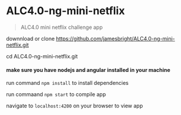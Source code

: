 # ALC4.0-ng-mini-netflix

> ALC4.0 mini netflix challenge app

downnload or clone https://github.com/jamesbright/ALC4.0-ng-mini-netflix.git

cd ALC4.0-ng-mini-netflix.git

#### make sure you have nodejs and angular installed in your machine

run command `npm install` to install dependencies

run commaand `npm start` to compile app

navigate to `localhost:4200` on your browser to view app
